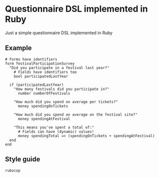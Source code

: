 Questionnaire DSL implemented in Ruby
=====================================

Just a simple questionnaire DSL implemented in Ruby

Example
-------

```
# Forms have identifiers
form festivalParticipationSurvey
  "Did you participate in a festival last year?"
    # Fields have identifiers too
    bool participatedLastYear

  if (participatedLastYear)
    "How many festivals did you participate in?"
      number numberOfFestivals

    "How much did you spend on average per tickets?"
      money spendingOnTickets

    "How much did you spend on average on the festival site?"
      money spendingAtFestival

    "This means you've spent a total of:"
      # Fields can have (dynamic) values!
      money spendingTotal => (spendingOnTickets + spendingAtFestival)
  end
end
```

Style guide
-----------

```ruby
rubocop
```
